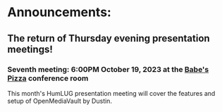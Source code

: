 # Announcements:

## The return of Thursday evening presentation meetings!

### Seventh meeting: 6:00PM October 19, 2023 at the [Babe's Pizza](https://goo.gl/maps/bChPaDrPDU42) conference room

This month's HumLUG presentation meeting will cover the features and setup of OpenMediaVault by Dustin.



